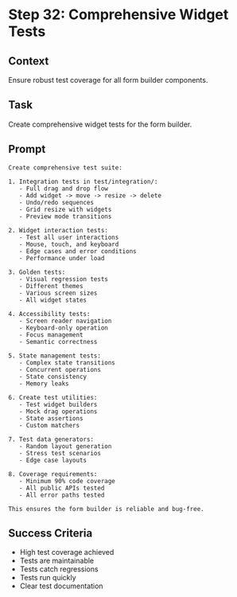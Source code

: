 # Step 32: Comprehensive Widget Tests

## Context
Ensure robust test coverage for all form builder components.

## Task
Create comprehensive widget tests for the form builder.

## Prompt
```text
Create comprehensive test suite:

1. Integration tests in test/integration/:
   - Full drag and drop flow
   - Add widget -> move -> resize -> delete
   - Undo/redo sequences
   - Grid resize with widgets
   - Preview mode transitions

2. Widget interaction tests:
   - Test all user interactions
   - Mouse, touch, and keyboard
   - Edge cases and error conditions
   - Performance under load

3. Golden tests:
   - Visual regression tests
   - Different themes
   - Various screen sizes
   - All widget states

4. Accessibility tests:
   - Screen reader navigation
   - Keyboard-only operation
   - Focus management
   - Semantic correctness

5. State management tests:
   - Complex state transitions
   - Concurrent operations
   - State consistency
   - Memory leaks

6. Create test utilities:
   - Test widget builders
   - Mock drag operations
   - State assertions
   - Custom matchers

7. Test data generators:
   - Random layout generation
   - Stress test scenarios
   - Edge case layouts

8. Coverage requirements:
   - Minimum 90% code coverage
   - All public APIs tested
   - All error paths tested

This ensures the form builder is reliable and bug-free.
```

## Success Criteria
- High test coverage achieved
- Tests are maintainable
- Tests catch regressions
- Tests run quickly
- Clear test documentation